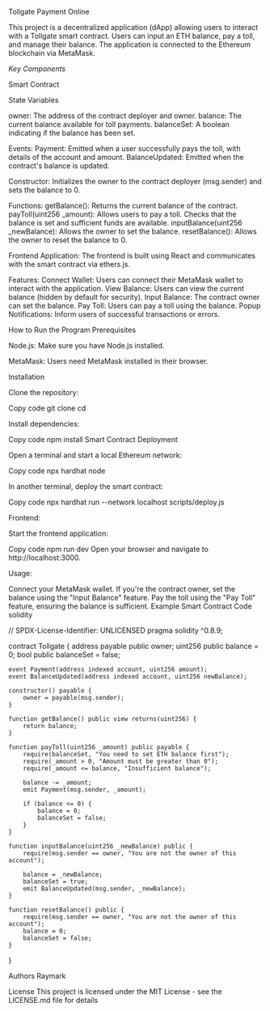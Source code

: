 Tollgate Payment Online

This project is a decentralized application (dApp) allowing users to interact with a Tollgate smart contract. Users can input an ETH balance, pay a toll, and manage their balance. The application is connected to the Ethereum blockchain via MetaMask.

*Key Components*

Smart Contract

State Variables

owner: The address of the contract deployer and owner.
balance: The current balance available for toll payments.
balanceSet: A boolean indicating if the balance has been set.

Events:
Payment: Emitted when a user successfully pays the toll, with details of the account and amount.
BalanceUpdated: Emitted when the contract's balance is updated.

Constructor:
Initializes the owner to the contract deployer (msg.sender) and sets the balance to 0.

Functions:
getBalance(): Returns the current balance of the contract.
payToll(uint256 _amount): Allows users to pay a toll. Checks that the balance is set and sufficient funds are available.
inputBalance(uint256 _newBalance): Allows the owner to set the balance.
resetBalance(): Allows the owner to reset the balance to 0.

Frontend Application:
The frontend is built using React and communicates with the smart contract via ethers.js.

Features:
Connect Wallet: Users can connect their MetaMask wallet to interact with the application.
View Balance: Users can view the current balance (hidden by default for security).
Input Balance: The contract owner can set the balance.
Pay Toll: Users can pay a toll using the balance.
Popup Notifications: Inform users of successful transactions or errors.

How to Run the Program
Prerequisites

Node.js: Make sure you have Node.js installed.

MetaMask: Users need MetaMask installed in their browser.

Installation

Clone the repository:

Copy code
git clone <repository-url>
cd <project-directory>

Install dependencies:

Copy code
npm install
Smart Contract Deployment

Open a terminal and start a local Ethereum network:

Copy code
npx hardhat node

In another terminal, deploy the smart contract:

Copy code
npx hardhat run --network localhost scripts/deploy.js

Frontend:

Start the frontend application:

Copy code
npm run dev
Open your browser and navigate to http://localhost:3000.

Usage:

Connect your MetaMask wallet.
If you're the contract owner, set the balance using the "Input Balance" feature.
Pay the toll using the "Pay Toll" feature, ensuring the balance is sufficient.
Example Smart Contract Code
solidity


// SPDX-License-Identifier: UNLICENSED
pragma solidity ^0.8.9;

contract Tollgate {
    address payable public owner;
    uint256 public balance = 0;
    bool public balanceSet = false;

    event Payment(address indexed account, uint256 amount);
    event BalanceUpdated(address indexed account, uint256 newBalance);

    constructor() payable {
        owner = payable(msg.sender);
    }

    function getBalance() public view returns(uint256) {
        return balance;
    }

    function payToll(uint256 _amount) public payable {
        require(balanceSet, "You need to set ETH balance first");
        require(_amount > 0, "Amount must be greater than 0");
        require(_amount <= balance, "Insufficient balance");
        
        balance -= _amount;
        emit Payment(msg.sender, _amount);

        if (balance <= 0) {
            balance = 0;
            balanceSet = false;
        }
    }

    function inputBalance(uint256 _newBalance) public {
        require(msg.sender == owner, "You are not the owner of this account");
        
        balance = _newBalance;
        balanceSet = true;
        emit BalanceUpdated(msg.sender, _newBalance);
    }

    function resetBalance() public {
        require(msg.sender == owner, "You are not the owner of this account");
        balance = 0;
        balanceSet = false;
    }
}


Authors
Raymark

License
This project is licensed under the MIT License - see the LICENSE.md file for details
